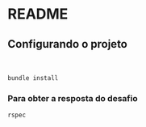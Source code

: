 # README

## Configurando o projeto
<br />

```
bundle install
```

### Para obter a resposta do desafio

```
rspec
```
